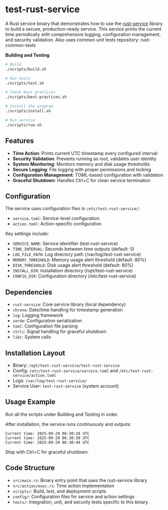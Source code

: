 # test-rust-service

A Rust service binary that demonstrates how to use the [rust-service](../rust-service) library to build a secure, production-ready service. This service prints the current time periodically with comprehensive logging, configuration management, and security validation. Also uses common unit tests repository: rust-common-tests

__Building and Testing__

```bash
# Build
./scripts/build.sh

# Run tests
./scripts/test.sh

# Check best practices
./scripts/best-practices.sh

# Install the program
./scripts/install.sh

# Run service
./scripts/run.sh
```

## Features

- **Time Action**: Prints current UTC timestamp every configured interval
- **Security Validation**: Prevents running as root, validates user identity
- **System Monitoring**: Monitors memory and disk usage thresholds
- **Secure Logging**: File logging with proper permissions and locking
- **Configuration Management**: TOML-based configuration with validation
- **Graceful Shutdown**: Handles Ctrl+C for clean service termination

## Configuration

The service uses configuration files in `/etc/test-rust-service/`:

- `service.toml`: Service-level configuration
- `action.toml`: Action-specific configuration

Key settings include:

- `SERVICE_NAME`: Service identifier (test-rust-service)
- `TIME_INTERVAL`: Seconds between time outputs (default: 5)
- `LOG_FILE_PATH`: Log directory path (/var/log/test-rust-service)
- `MEMORY_THRESHOLD`: Memory usage alert threshold (default: 80%)
- `DISK_THRESHOLD`: Disk usage alert threshold (default: 80%)
- `INSTALL_DIR`: Installation directory (/opt/test-rust-service)
- `CONFIG_DIR`: Configuration directory (/etc/test-rust-service)

## Dependencies

- `rust-service`: Core service library (local dependency)
- `chrono`: Date/time handling for timestamp generation
- `log`: Logging framework
- `serde`: Configuration serialization
- `toml`: Configuration file parsing
- `ctrlc`: Signal handling for graceful shutdown
- `libc`: System calls

## Installation Layout

- Binary: `/opt/test-rust-service/test-rust-service`
- Config: `/etc/test-rust-service/service.toml` and `/etc/test-rust-service/action.toml`
- Logs: `/var/log/test-rust-service/`
- Service User: `test-rust-service` (system account)

## Usage Example

Run all the scripts under Building and Testing in order.

After installation, the service runs continuously and outputs:
```
Current time: 2025-09-29 06:30:34 UTC
Current time: 2025-09-29 06:30:39 UTC
Current time: 2025-09-29 06:30:44 UTC
```

Stop with Ctrl+C for graceful shutdown.

## Code Structure

- `src/main.rs`: Binary entry point that uses the rust-service library
- `src/action/exec.rs`: Time action implementation
- `scripts/`: Build, test, and deployment scripts
- `config/`: Configuration files for service and action settings
- `tests/`: Integration, unit, and security tests specific to this binary
